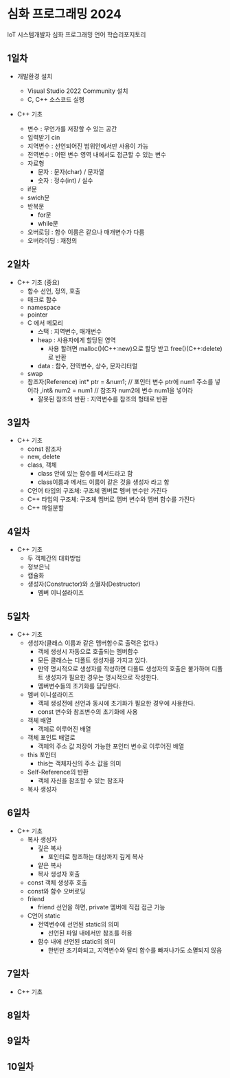 # 심화 프로그래밍 2024
IoT 시스템개발자 심화 프로그래밍 언어 학습리포지토리

## 1일차
- 개발환경 설치
	- Visual Studio 2022 Community 설치
	- C, C++ 소스코드 실행
	
- C++ 기초
	- 변수 : 무언가를 저장할 수 있는 공간
	- 입력받기 cin
	- 지역변수 : 선언되어진 범위안에서만 사용이 가능
	- 전역변수 : 어떤 변수 영역 내에서도 접근할 수 있는 변수
	- 자료형
		- 문자 : 문자(char) / 문자열
		- 숫자 : 정수(int) / 실수
	- if문
	- swich문
	- 반복문
		- for문
		- while문
	- 오버로딩 : 함수 이름은 같으나 매개변수가 다름
	- 오버라이딩 : 재정의
	
## 2일차
- C++ 기초 (중요)
	- 함수 선언, 정의, 호출
	- 매크로 함수
	- namespace
	- pointer
	- C 에서 메모리
		- 스택 : 지역변수, 매개변수
		- heap : 사용자에게 할당된 영역
			- 사용 할려면 malloc()(C++:new)으로 할당 받고 free()(C++:delete)로 반환
		- data : 함수, 전역변수, 상수, 문자리터럴
	- swap
	- 참조자(Reference) int* ptr = &num1; // 포인터 변수 ptr에 num1 주소를 넣어라 ,int& num2 = num1 // 참조자 num2에 변수 num1을 넣어라
		- 잘못된 참조의 반환 : 지역변수를 참조의 형태로 반환

## 3일차
- C++ 기초
	- const 참조자
	- new, delete
	- class, 객체
		- class 안에 있는 함수를 메서드라고 함
		- class이름과 메서드 이름이 같은 것을 생성자 라고 함
	- C언어 타입의 구조체: 구조체 멤버로 멤버 변수만 가진다
	- C++ 타입의 구조체: 구조체 멤버로 멤버 변수와 멤버 함수를 가진다
	- C++ 파일분할

## 4일차
- C++ 기초
	- 두 객체간의 대화방법
	- 정보은닉
	- 캡슐화
	- 생성자(Constructor)와 소멸자(Destructor)
		- 멤버 이니셜라이즈

## 5일차
- C++ 기초
	- 생성자(클래스 이름과 같은 멤버함수로 출력은 없다.)
		- 객체 생성시 자동으로 호출되는 멤버함수
		- 모든 클래스는 디폴트 생성자를 가지고 있다.
		- 만약 명시적으로 생성자를 작성하면 디폴트 생성자의 호출은 불가하며 디폴트 생성자가 필요한 경우는 명시적으로 작성한다.
		- 멤버변수들의 초기화를 담당한다.
	- 멤버 이니셜라이즈
		- 객체 생성전에 선언과 동시에 초기화가 필요한 경우에 사용한다.
		- const 변수와 참조변수의 초기화에 사용
	- 객체 배열
		- 객체로 이루어진 배열
	- 객체 포인트 배열로
		- 객체의 주소 값 저장이 가능한 포인터 변수로 이루어진 배열
	- this 포인터
		- this는 객체자신의 주소 값을 의미
	- Self-Reference의 반환
		- 객체 자신을 참조할 수 있는 참조자
	- 복사 생성자

## 6일차
- C++ 기초
	- 복사 생성자
		- 깊은 복사
			- 포인터로 참조하는 대상까지 깊게 복사
		- 얕은 복사
		- 복사 생성자 호출
	- const 객체 생성후 호출
	- const와 함수 오버로딩
	- friend
		- friend 선언을 하면, private 멤버에 직접 접근 가능
	- C언어 static
		- 전역변수에 선언된 static의 의미
			- 선언된 파일 내에서만 참조를 허용
		- 함수 내에 선언된 static의 의미
			- 한번만 초기화되고, 지역변수와 달리 함수를 빠져나가도 소멸되지 않음

## 7일차
- C++ 기초
	

## 8일차

## 9일차

## 10일차